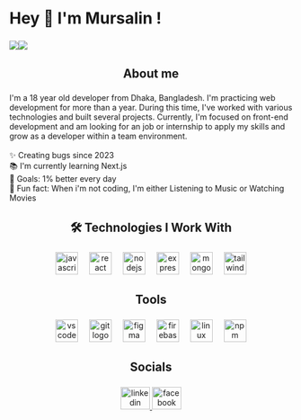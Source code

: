 <h1 align="left">Hey 👋 I'm Mursalin !</h1>

###

<div style="display: flex; flex-direction: row;">
 <img class="img" src="https://github-readme-stats.vercel.app/api?username=mursalin06&show_icons=true&theme=radical" />
 <img class="img" src="https://github-readme-stats.vercel.app/api/top-langs/?username=mursalin06&theme=radical&layout=compact" />
</div>

###

<h2 align="center">About me</h2>

###

<p align="left">I'm a 18 year old developer from Dhaka, Bangladesh. I'm practicing web development for more than a year. During this time, I've worked with various technologies and built several projects. Currently, I'm focused on front-end development and am looking for an job or internship to apply my skills and grow as a developer within a team environment.<br><br>✨ Creating bugs since 2023<br>📚 I'm currently learning Next.js<br>🎯 Goals: 1% better every day<br>🎲 Fun fact: When i'm not coding, I'm either Listening to Music or Watching Movies</p>

###

<h2 align="center">🛠 Technologies I Work With</h2>

###

<div align="center">
  <img src="https://cdn.jsdelivr.net/gh/devicons/devicon/icons/javascript/javascript-original.svg" height="40" alt="javascript logo"  />
  <img width="12" />
  <img src="https://cdn.jsdelivr.net/gh/devicons/devicon/icons/react/react-original.svg" height="40" alt="react logo"  />
  <img width="12" />
  <img src="https://cdn.simpleicons.org/nodedotjs/339933" height="40" alt="nodejs logo"  />
  <img width="12" />
  <img src="https://skillicons.dev/icons?i=express" height="40" alt="express logo"  />
  <img width="12" />
  <img src="https://skillicons.dev/icons?i=mongodb" height="40" alt="mongodb logo"  />
  <img width="12" />
  <img src="https://cdn.simpleicons.org/tailwindcss/06B6D4" height="40" alt="tailwindcss logo"  />
</div>

###

<h2 align="center">Tools</h2>

###

<div align="center">
  <img src="https://cdn.jsdelivr.net/gh/devicons/devicon/icons/vscode/vscode-original.svg" height="40" alt="vscode logo"  />
  <img width="12" />
  <img src="https://cdn.jsdelivr.net/gh/devicons/devicon/icons/git/git-original.svg" height="40" alt="git logo"  />
  <img width="12" />
  <img src="https://cdn.jsdelivr.net/gh/devicons/devicon/icons/figma/figma-original.svg" height="40" alt="figma logo"  />
  <img width="12" />
  <img src="https://cdn.jsdelivr.net/gh/devicons/devicon/icons/firebase/firebase-plain.svg" height="40" alt="firebase logo"  />
  <img width="12" />
  <img src="https://cdn.jsdelivr.net/gh/devicons/devicon/icons/linux/linux-original.svg" height="40" alt="linux logo"  />
  <img width="12" />
  <img src="https://cdn.jsdelivr.net/gh/devicons/devicon/icons/npm/npm-original-wordmark.svg" height="40" alt="npm logo"  />
</div>

###

<h2 align="center">Socials</h2>

###

<div align="center">
  <a href="https://www.linkedin.com/in/md-mursalin-751880288/" target="_blank">
    <img src="https://raw.githubusercontent.com/maurodesouza/profile-readme-generator/master/src/assets/icons/social/linkedin/default.svg" width="52" height="40" alt="linkedin logo"  />
  </a>
  <a href="https://www.facebook.com/mn.mursalin.18" target="_blank">
    <img src="https://raw.githubusercontent.com/maurodesouza/profile-readme-generator/master/src/assets/icons/social/facebook/default.svg" width="52" height="40" alt="facebook logo"  />
  </a>
</div>

###
